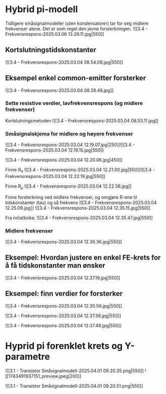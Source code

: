 

# Hybrid pi-modell
Tidligere småsignalmodeller (uten kondensatorer) tar for seg midlere frekvenser alene. Det er som regel den jevne forsterkningen.
![[3.4 - Frekvensrespons-2025.03.06 13.29.11.jpg|550]]



## Kortslutningstidskonstanter
![[3.4 - Frekvensrespons-2025.03.04 08.54.08.jpg|550]]

## Eksempel enkel common-emitter forsterker
![[3.4 - Frekvensrespons-2025.03.04 08.38.46.jpg]]
### Sette resistive verdier, lavfrekvensrespons (og midlere frekvenser)
Kortslutningsmetoden
![[3.4 - Frekvensrespons-2025.03.04 08.53.11.jpg]]

### Småsignalskjema for midlere og høyere frekvenser
![[3.4 - Frekvensrespons-2025.03.04 12.19.07.jpg|250]]![[3.4 - Frekvensrespons-2025.03.04 12.19.15.jpg|550]]

![[3.4 - Frekvensrespons-2025.03.04 12.20.06.jpg|450]]

Finne $R_{\pi}$
![[3.4 - Frekvensrespons-2025.03.04 12.21.00.jpg|550]]![[3.4 - Frekvensrespons-2025.03.04 12.22.19.jpg|550]]


Finne $R_{µ}$
![[3.4 - Frekvensrespons-2025.03.04 12.22.56.jpg]]


Finne forsterkning ved midlere frekvenser, og omgjøre R-ene til tidskonstanter (tau) og så frekvens
![[3.4 - Frekvensrespons-2025.03.04 12.25.09.jpg]]
![[3.4 - Frekvensrespons-2025.03.04 12.35.15.jpg|550]]

Fra notatboka:
![[3.4 - Frekvensrespons-2025.03.04 12.35.47.jpg|550]]

### Midlere frekvenser
![[3.4 - Frekvensrespons-2025.03.04 12.36.36.jpg|550]]


## Eksempel: Hvordan justere en enkel FE-krets for å få tidskonstanter man ønsker
![[3.4 - Frekvensrespons-2025.03.04 12.37.19.jpg|550]]


## Eksempel: finn verdier for forsterker
![[3.4 - Frekvensrespons-2025.03.04 12.30.56.jpg|550]]

![[3.4 - Frekvensrespons-2025.03.04 12.37.56.jpg|550]]







![[3.4 - Frekvensrespons-2025.03.04 12.37.49.jpg|550]]



# Hyprid pi forenklet krets og Y-parametre
![[3.1 - Transistor Småsignalmodell-2025.04.01 09.20.35.png|550]]
![[1743491937151_preview.jpeg|200]]

![[3.1 - Transistor Småsignalmodell-2025.04.01 09.20.51.png|550]]





